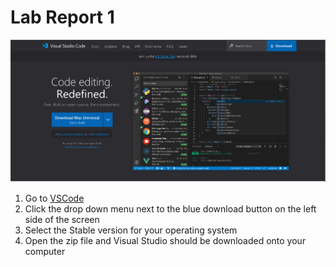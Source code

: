 # Lab Report 1

![Image](vscode.png)

1. Go to [VSCode](https://code.visualstudio.com/)
2. Click the drop down menu next to the blue download button on the left side of the screen
3. Select the Stable version for your operating system
4. Open the zip file and Visual Studio should be downloaded onto your computer
